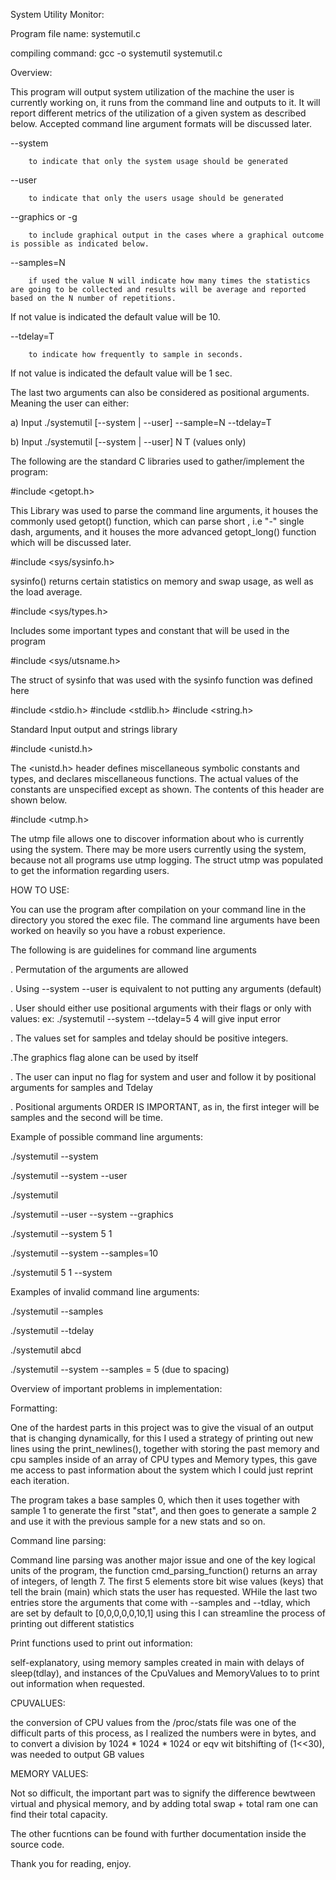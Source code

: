 System Utility Monitor:

Program file name: systemutil.c

compiling command: gcc -o systemutil systemutil.c

Overview:

This program will output system utilization of the machine the user is currently working on, it runs from the command line and outputs to it. It will report different metrics of the utilization of a given system as described below. Accepted command line argument formats will be discussed later.

--system
        
        to indicate that only the system usage should be generated


--user

        to indicate that only the users usage should be generated


--graphics or -g

        to include graphical output in the cases where a graphical outcome is possible as indicated below.


--samples=N

        if used the value N will indicate how many times the statistics are going to be collected and results will be average and reported based on the N number of repetitions.
If not value is indicated the default value will be 10.

--tdelay=T

        to indicate how frequently to sample in seconds.
If not value is indicated the default value will be 1 sec.


The last two arguments can also be considered as positional arguments. Meaning the user can either:

a) Input ./systemutil [--system | --user] --sample=N --tdelay=T 

b) Input ./systemutil [--system | --user] N T (values only)


The following are the standard C libraries used to gather/implement the program:

#include <getopt.h>

This Library was used to parse the command line arguments, it houses the commonly used getopt() function, which can parse short , i.e "-" single dash, arguments, and it houses the more advanced getopt_long() function which will be discussed later. 

#include <sys/sysinfo.h>

sysinfo() returns certain statistics on memory and swap usage, as
well as the load average.

#include <sys/types.h>

Includes some important types and constant that will be used in the program

#include <sys/utsname.h>

The struct of sysinfo that was used with the sysinfo function was defined here

#include <stdio.h>
#include <stdlib.h>
#include <string.h>

Standard Input output and strings library

#include <unistd.h>

The <unistd.h> header defines miscellaneous symbolic constants
and types, and declares miscellaneous functions. The actual
values of the constants are unspecified except as shown. The
contents of this header are shown below.

#include <utmp.h>

The utmp file allows one to discover information about who is
currently using the system.  There may be more users currently
using the system, because not all programs use utmp logging. The struct utmp was populated to get the information regarding users. 


HOW TO USE: 

You can use the program after compilation on your command line in the directory you stored the exec file. The command line arguments have been worked on heavily so you have a robust experience. 

The following is are guidelines for command line arguments

. Permutation of the arguments are allowed 

. Using --system --user is equivalent to not putting any arguments (default)

. User should either use positional arguments with their flags or only with values:
    ex: ./systemutil --system --tdelay=5 4 will give input error

. The values set for samples and tdelay should be positive integers.

.The graphics flag alone can be used by itself

. The user can input no flag for system and user and follow it by positional arguments for samples and Tdelay

. Positional arguments ORDER IS IMPORTANT, as in, the first integer will be samples and the second will be time. 

Example of possible command line arguments:

./systemutil --system

./systemutil --system --user

./systemutil 

./systemutil --user --system --graphics

./systemutil --system 5 1

./systemutil --system --samples=10 

./systemutil 5 1 --system

Examples of invalid command line arguments:

./systemutil --samples

./systemutil --tdelay

./systemutil abcd

./systemutil --system --samples = 5 (due to spacing)



Overview of important problems in implementation:
 

Formatting:

One of the hardest parts in this project was to give the visual of an output that is changing dynamically, for this I used a strategy of printing out new lines using the print_newlines(), together with storing the past memory and cpu samples inside of an array of CPU types and Memory types, this gave me access to past information about the system which I could just reprint each iteration.

The program takes a base samples 0, which then it uses together with sample 1 to generate the first "stat", and then goes to generate a sample 2 and use it with the previous sample for a new stats and so on.

Command line parsing:

Command line parsing was another major issue and one of the key logical units of the program, the function cmd_parsing_function() returns an array of integers, of length 7. The first 5 elements store bit wise values (keys) that tell the brain (main) which stats the user has requested. WHile the last two entries store the arguments that come with --samples and --tdlay, which are set by default to [0,0,0,0,0,10,1] using this I can streamline the process of printing out different statistics

Print functions used to print out information: 

self-explanatory, using memory samples created in main with delays of sleep(tdlay), and instances of the CpuValues and MemoryValues to 
to print out information when requested.

CPUVALUES:

the conversion of CPU values from the /proc/stats file was one of the difficult parts of this process, as I realized the numbers were in bytes, and to convert a division by 1024 * 1024 * 1024 or eqv wit bitshifting of (1<<30), was needed to output GB values

MEMORY VALUES:

Not so difficult, the important part was to signify the difference bewtween virtual and physical memory, and by adding total swap + total ram one can find their total capacity. 


The other fucntions can be found with further documentation inside the source code.


Thank you for reading, enjoy.











